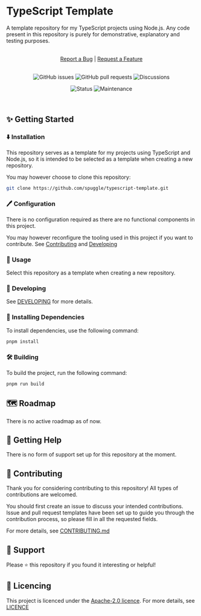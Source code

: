 # TypeScript Template
A template repository for my TypeScript projects using Node.js. Any code present in this repository is purely for demonstrative, explanatory and testing purposes.

<br />

<div align="center"><a href="https://github.com/spuggle/typescript-template/issues/new?assignees=&labels=Bug%2CInvestigation+required&template=bug_report.yml">Report a Bug</a> | <a href="https://github.com/spuggle/typescript-template/issues/new?assignees=&labels=Type%3A+Feature&template=feature-suggestion.yml">Request a Feature</a>

<br />
<br />

![GitHub issues](https://img.shields.io/github/issues-raw/spuggle/typescript-template?style=for-the-badge) ![GitHub pull requests](https://img.shields.io/github/issues-pr-raw/spuggle/typescript-template?style=for-the-badge) ![Discussions](https://img.shields.io/github/discussions/spuggle/typescript-template?style=for-the-badge)

![Status](https://img.shields.io/github/workflow/status/spuggle/typescript-starter/testing/main?style=flat-square) ![Maintenance](https://img.shields.io/maintenance/yes/2021?style=flat-square)
</div>

<br />

## ✨ **Getting Started**

### ⬇️ **Installation**
This repository serves as a template for my projects using TypeScript and Node.js, so it is intended to be selected as a template when creating a new repository.

You may however choose to clone this repository:

```bash
git clone https://github.com/spuggle/typescript-template.git
```

### 🖊 **Configuration**
There is no configuration required as there are no functional components in this project.

You may however reconfigure the tooling used in this project if you want to contribute. See [Contributing](#-contributing) and [Developing](#-developing)

### 🚀 **Usage**
Select this repository as a template when creating a new repository.

### 🚧 **Developing**
See [DEVELOPING](.github/DEVELOPING.md) for more details.

### 💾 **Installing Dependencies**
To install dependencies, use the following command:

```bash
pnpm install
```

### 🛠️ **Building**
To build the project, run the following command:

```bash
pnpm run build
```

## 🗺 **Roadmap**
There is no active roadmap as of now.

## 👥 **Getting Help**
There is no form of support set up for this repository at the moment.

## 🤝 **Contributing**
Thank you for considering contributing to this repository! All types of contributions are welcomed.

You should first create an issue to discuss your intended contributions. Issue and pull request templates have been set up to guide you through the contribution process, so please fill in all the requested fields.

For more details, see [CONTRIBUTING.md](.github/CONTRIBUTING.md)

## 👣 **Support**
Please ⭐️ this repository if you found it interesting or helpful!

## 📝 **Licencing**
This project is licenced under the [Apache-2.0 licence](http://www.apache.org/licenses/LICENSE-2.0). For more details, see [LICENCE](LICENSE)
